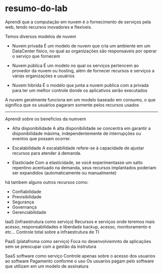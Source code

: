 # resumo-do-lab

Aprendi que a computação em nuvem é o fornecimento de serviços pela web, tendo recursos inovadores e flexíveis.

Temos diversos modelos de nuvem
- Nuvem privada
É um modelo de nuvem que cria um ambiente em um DataCenter fisico, no qual as organizações são responsaveis por operar o serviço que fornecem 

- Nuvem pública
É um modelo no qual os serviços pertencem ao provedor da nuvem ou hosting, além de fornecer recursos e serviços a várias organizações e usuários

- Nuvem hibrida
É o modelo que junta a nuvem publica com a privada para ter um melhor controle donde os aplicativos serão executados

A nuvem geralmente funciona em um modelo baseado em consumo, o que significa que os usuários pagaram somente pelos recursos usados

-------------------------------------------------------------------------------------------------------------------------------------

Aprendi sobre os beneficios da numvem

- Alta disponibilidade
A alta disponibilidade se concentra em garantir a 
disponibilidade máxima, independentemente de 
interrupções ou eventos que possam ocorrer.

- Escalabilidade
A escalabilidade refere-se à capacidade de ajustar recursos 
para atender à demanda.

- Elasticiade
Com a elasticidade, se você experimentasse um salto 
repentino acentuado na demanda, seus recursos 
implantados poderiam ser expandidos 
(automaticamente ou manualmente)

há tambem alguns outros recursos como: 
- Confiabilidade
- Previsibilidade
- Segurança
- Governança
- Gerenciabilidade

IaaS (infraestrutura como serviço)
Recursos e serviços onde teremos mais acesso, responsabilidades e liberdade
backup, acesso, monitoramento e etc...
Controle total sobre a infraestrutura de TI

PaaS (platafroma como serviço)
Foca no desenvolviemnto de aplicações sem se preocupar com a gestão da instrutura

SaaS software como serviço
Controle apenas sobre o acesso dos usuarios ao software
Pagamento conforme o uso
Os usuarios pagam pelo software que utilizam em um modelo de assinatura



